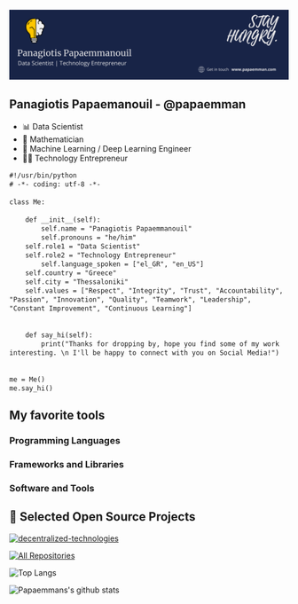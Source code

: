 
![Banner Image](https://github.com/papaemman/papaemman/blob/main/assets/header_image.png)


## Panagiotis Papaemanouil - @papaemman
- 📊 Data Scientist
- 📐 Mathematician
- 🧠 Machine Learning / Deep Learning Engineer
- 👨‍💻 Technology Entrepreneur

```
#!/usr/bin/python
# -*- coding: utf-8 -*-

class Me:

    def __init__(self):
        self.name = "Panagiotis Papaemmanouil"
        self.pronouns = "he/him"
	self.role1 = "Data Scientist"
	self.role2 = "Technology Entrepreneur"
        self.language_spoken = ["el_GR", "en_US"]
	self.country = "Greece"
	self.city = "Thessaloniki"
	self.values = ["Respect", "Integrity", "Trust", "Accountability", "Passion", "Innovation", "Quality", "Teamwork", "Leadership", "Constant Improvement", "Continuous Learning"]
				

    def say_hi(self):
        print("Thanks for dropping by, hope you find some of my work interesting. \n I'll be happy to connect with you on Social Media!")


me = Me()
me.say_hi()
```


## My favorite tools

### Programming Languages

### Frameworks and Libraries


### Software and Tools


## 📘 Selected Open Source Projects

	
<p align="left">
  <a href="https://github.com/papaemman/AutoML-tools-exploration"><img width="282" src="https://denvercoder1-github-readme-stats.vercel.app/api/pin/?username=papaemman&repo=AutoML-tools-exploration&theme=react&bg_color=29315F&title_color=F8D866&icon_color=F8D866&hide_border=false&show_icons=true" alt="decentralized-technologies"></a>	

	
<p align="left">
  <a href="https://github.com/papaemman?tab=repositories"><img alt="All Repositories" title="All Repositories" src="https://custom-icon-badges.herokuapp.com/badge/-All%20Repos-2962FF?style=for-the-badge&logoColor=white&logo=repo"/></a>
</p>




![Top Langs](https://github-readme-stats.vercel.app/api/top-langs/?username=papaemman&layout=compact&theme=dark&hide_border=true)


![Papaemmans's github stats](https://github-readme-stats.vercel.app/api?username=papaemman&show_icons=true&hide_border=true)



